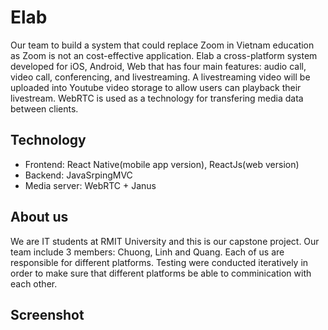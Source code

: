 # Elab

Our team to build a system that could replace Zoom in Vietnam education as Zoom is not an cost-effective application. Elab a cross-platform system developed for iOS, Android, Web that has four main features: audio call, video call, conferencing, and livestreaming. A livestreaming video will be uploaded into Youtube video storage to allow users can playback their livestream. WebRTC is used as a technology for transfering media data between clients.

 ## Technology
 - Frontend: React Native(mobile app version), ReactJs(web version)
 - Backend: JavaSrpingMVC
 - Media server: WebRTC + Janus
 
 ## About us
 We are IT students at RMIT University and this is our capstone project. Our team include 3 members: Chuong, Linh and Quang. Each of us are responsible for different platforms. Testing were conducted iteratively in order to make sure that different platforms be able to comminication with each other. 
 
 ## Screenshot
 
 
